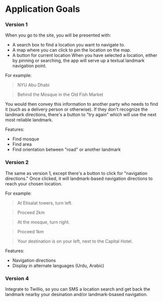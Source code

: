 Application Goals
======

### Version 1
When you go to the site, you will be presented with:
* A search box to find a location you want to navigate to.
* A map where you can click to pin the location on the map.
* A button for current location
When you have selected a location, either by pinning or searching, the app will serve up a textual landmark navigation point.

For example:
> NYU Abu Dhabi

> Behind the Mosque in the Old Fish Market

You would then convey this information to another party who needs to find it (such as a delivery person or otherwise).
If they don't recognize the landmark directions, there's a button to "try again" which will use the next most reliable landmark.

Features:
* Find mosque
* Find area
* Find orientation between "road" or another landmark

### Version 2
The same as version 1, except there's a button to click for "navigation directions."
Once clicked, it will landmark-based navigation directions to reach your chosen location.

For example:
> At Etisalat towers, turn left.

> Proceed 2km

> At the mosque, turn right.

> Proceed 1km

> Your destination is on your left, next to the Capital Hotel.

Features:
* Navigation directions
* Display in alternate languages (Urdu, Arabic)

### Version 4
Integrate to Twillio, so you can SMS a location search and get back the landmark
nearby your desination and/or landmark-bsased navigation.
